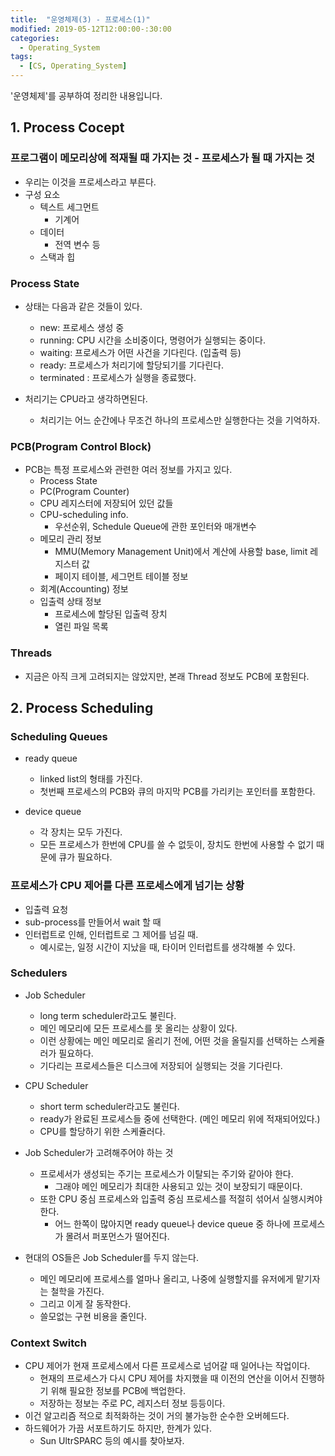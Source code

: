 ```yaml
---
title:  "운영체제(3) - 프로세스(1)"
modified: 2019-05-12T12:00:00-:30:00
categories:
  - Operating_System
tags:
  - [CS, Operating_System]
---
```


'운영체제'를 공부하여 정리한 내용입니다.

## 1. Process Cocept

### 프로그램이 메모리상에 적재될 때 가지는 것 - 프로세스가 될 때 가지는 것

-   우리는 이것을 프로세스라고 부른다.
-   구성 요소
    -   텍스트 세그먼트
        -   기계어
    -   데이터
        -   전역 변수 등
    -   스택과 힙

### Process State

-   상태는 다음과 같은 것들이 있다.

    -   new: 프로세스 생성 중
    -   running: CPU 시간을 소비중이다, 명령어가 실행되는 중이다.
    -   waiting: 프로세스가 어떤 사건을 기다린다. (입출력 등)
    -   ready: 프로세스가 처리기에 할당되기를 기다린다.
    -   terminated : 프로세스가 실행을 종료했다.

-   처리기는 CPU라고 생각하면된다.
    -   처리기는 어느 순간에나 무조건 하나의 프로세스만 실행한다는 것을 기억하자.

### PCB(Program Control Block)

-   PCB는 특정 프로세스와 관련한 여러 정보를 가지고 있다.
    -   Process State
    -   PC(Program Counter)
    -   CPU 레지스터에 저장되어 있던 값들
    -   CPU-scheduling info.
        -   우선순위, Schedule Queue에 관한 포인터와 매개변수
    -   메모리 관리 정보
        -   MMU(Memory Management Unit)에서 계산에 사용할 base, limit 레지스터 값
        -   페이지 테이블, 세그먼트 테이블 정보
    -   회계(Accounting) 정보
    -   입출력 상태 정보
        -   프로세스에 할당된 입출력 장치
        -   열린 파일 목록

### Threads

-   지금은 아직 크게 고려되지는 않았지만, 본래 Thread 정보도 PCB에 포함된다.   

## 2. Process Scheduling

### Scheduling Queues

-   ready queue  

    -   linked list의 형태를 가진다.
    -   첫번째 프로세스의 PCB와 큐의 마지막 PCB를 가리키는 포인터를 포함한다.

-   device queue
    -   각 장치는 모두 가진다.
    -   모든 프로세스가 한번에 CPU를 쓸 수 없듯이, 장치도 한번에 사용할 수 없기 때문에 큐가 필요하다.

### 프로세스가 CPU 제어를 다른 프로세스에게 넘기는 상황

- 입출력 요청
- sub-process를 만들어서 wait 할 때
- 인터럽트로 인해, 인터럽트로 그 제어를 넘길 때.
    - 예시로는, 일정 시간이 지났을 때, 타이머 인터럽트를 생각해볼 수 있다.

### Schedulers

-   Job Scheduler
    -   long term scheduler라고도 불린다.
    -   메인 메모리에 모든 프로세스를 못 올리는 상황이 있다.
    -   이런 상황에는 메인 메모리로 올리기 전에, 어떤 것을 올릴지를 선택하는 스케쥴러가 필요하다.
    -   기다리는 프로세스들은 디스크에 저장되어 실행되는 것을 기다린다.
-   CPU Scheduler

    -   short term scheduler라고도 불린다.
    -   ready가 완료된 프로세스들 중에 선택한다. (메인 메모리 위에 적재되어있다.)
    -   CPU를 할당하기 위한 스케쥴러다.

-   Job Scheduler가 고려해주어야 하는 것

    -   프로세서가 생성되는 주기는 프로세스가 이탈되는 주기와 같아야 한다.
        -   그래야 메인 메모리가 최대한 사용되고 있는 것이 보장되기 때문이다.
    -   또한 CPU 중심 프로세스와 입출력 중심 프로세스를 적절히 섞어서 실행시켜야 한다.
        -   어느 한쪽이 많아지면 ready queue나 device queue 중 하나에 프로세스가 몰려서 퍼포먼스가 떨어진다.

-   현대의 OS들은 Job Scheduler를 두지 않는다.
    -   메인 메모리에 프로세스를 얼마나 올리고, 나중에 실행할지를 유저에게 맡기자는 철학을 가진다.
    -   그리고 이게 잘 동작한다.
    -   쓸모없는 구현 비용을 줄인다.

### Context Switch

-   CPU 제어가 현재 프로세스에서 다른 프로세스로 넘어갈 때 일어나는 작업이다.
    -   현재의 프로세스가 다시 CPU 제어를 차지했을 때 이전의 연산을 이어서 진행하기 위해 필요한 정보를 PCB에 백업한다.
    -   저장하는 정보는 주로 PC, 레지스터 정보 등등이다.
-   이건 알고리즘 적으로 최적화하는 것이 거의 불가능한 순수한 오버헤드다.
-   하드웨어가 가끔 서포트하기도 하지만, 한계가 있다.
    -   Sun UltrSPARC 등의 예시를 찾아보자.
